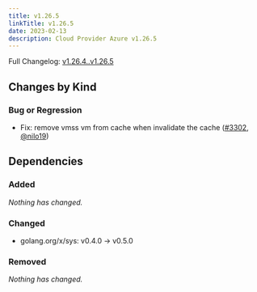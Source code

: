 ```yaml
---
title: v1.26.5
linkTitle: v1.26.5
date: 2023-02-13
description: Cloud Provider Azure v1.26.5
---
```


Full Changelog: [v1.26.4..v1.26.5](https://github.com/kubernetes-sigs/cloud-provider-azure/compare/v1.26.4...v1.26.5)

## Changes by Kind

### Bug or Regression

- Fix: remove vmss vm from cache when invalidate the cache ([#3302](https://github.com/kubernetes-sigs/cloud-provider-azure/pull/3302), [@nilo19](https://github.com/nilo19))

## Dependencies

### Added
_Nothing has changed._

### Changed
- golang.org/x/sys: v0.4.0 → v0.5.0

### Removed
_Nothing has changed._
